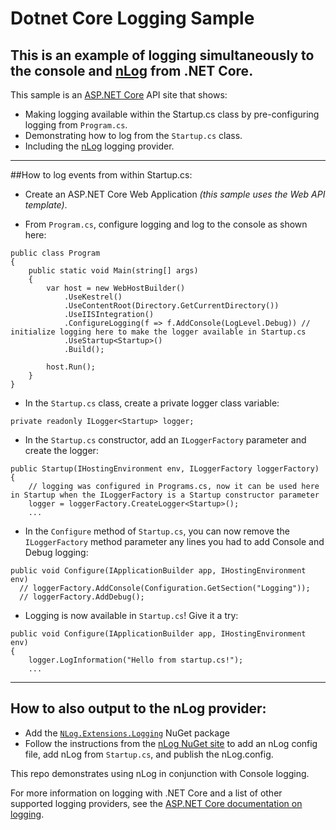 # Dotnet Core Logging Sample
This is an example of logging simultaneously to the console and [nLog](https://github.com/NLog/NLog.Extensions.Logging) from .NET Core.
---
This sample is an [ASP.NET Core](https://www.asp.net/core) API site that shows:
* Making logging available within the Startup.cs class by pre-configuring logging from `Program.cs`.
* Demonstrating how to log from the `Startup.cs` class.
* Including the [nLog](https://github.com/NLog/NLog.Extensions.Logging) logging provider.

---

##How to log events from within Startup.cs:

* Create an ASP.NET Core Web Application *(this sample uses the Web API template)*.

* From `Program.cs`, configure logging and log to the console as shown here:

```
public class Program
{
	public static void Main(string[] args)
	{
		var host = new WebHostBuilder()
			.UseKestrel()
			.UseContentRoot(Directory.GetCurrentDirectory())
			.UseIISIntegration()
			.ConfigureLogging(f => f.AddConsole(LogLevel.Debug)) // initialize logging here to make the logger available in Startup.cs
			.UseStartup<Startup>()
			.Build();

		host.Run();
	}
}
```

* In the `Startup.cs` class, create a private logger class variable:

```
private readonly ILogger<Startup> logger;
```

* In the `Startup.cs` constructor, add an `ILoggerFactory` parameter and create the logger:

```
public Startup(IHostingEnvironment env, ILoggerFactory loggerFactory)
{
	// logging was configured in Programs.cs, now it can be used here in Startup when the ILoggerFactory is a Startup constructor parameter
	logger = loggerFactory.CreateLogger<Startup>();
	...
```

* In the `Configure` method of `Startup.cs`, you can now remove the `ILoggerFactory` method parameter any lines you had to add Console and Debug logging:
```
public void Configure(IApplicationBuilder app, IHostingEnvironment env)
  // loggerFactory.AddConsole(Configuration.GetSection("Logging"));
  // loggerFactory.AddDebug();
  ```

* Logging is now available in `Startup.cs`!  Give it a try:
```
public void Configure(IApplicationBuilder app, IHostingEnvironment env)
{
	logger.LogInformation("Hello from startup.cs!");
	...
```

---

## How to also output to the nLog provider:

* Add the [`NLog.Extensions.Logging`](https://github.com/NLog/NLog.Extensions.Logging) NuGet package
* Follow the instructions from the [nLog NuGet site](https://github.com/NLog/NLog.Extensions.Logging) to add an nLog config file, add nLog from `Startup.cs`, and publish the nLog.config.

This repo demonstrates using nLog in conjunction with Console logging.

For more information on logging with .NET Core and a list of other supported logging providers, see the [ASP.NET Core documentation on logging](https://docs.asp.net/en/latest/fundamentals/logging.html).
